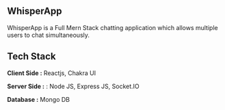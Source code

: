 ## WhisperApp

WhisperApp is a Full Mern Stack chatting application which allows multiple users to chat simultaneously.

## Tech Stack

**Client Side :** Reactjs, Chakra UI

**Server Side :** : Node JS, Express JS, Socket.IO

**Database :** Mongo DB
